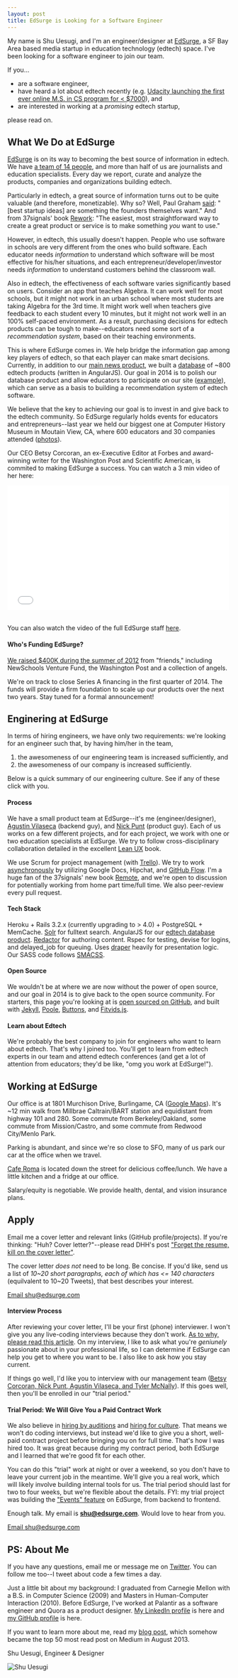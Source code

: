 ```yaml
---
layout: post
title: EdSurge is Looking for a Software Engineer
---
```


My name is Shu Uesugi, and I'm an engineer/designer at [EdSurge](https://www.edsurge.com/), a SF Bay Area based media startup in education technology (edtech) space. I've been looking for a software engineer to join our team.

<!--break-->

If you...

* are a software engineer,
* have heard a lot about edtech recently (e.g. [Udacity launching the first ever online M.S. in CS program for < $7000](http://blog.udacity.com/2014/01/sebastian-thrun-worlds-first-massive.html)), and
* are interested in working at a *promising* edtech startup,

please read on.

## What We Do at EdSurge

[EdSurge](https://www.edsurge.com/) is on its way to becoming the best source of information in edtech. We have [a team of 14 people](https://www.edsurge.com/about), and more than half of us are journalists and education specialists. Every day we report, curate and analyze the products, companies and organizations building edtech.

Particularly in edtech, a great source of information turns out to be quite valuable (and therefore, monetizable). Why so? Well, Paul Graham [said](http://paulgraham.com/startupideas.html): "[best startup ideas] are something the founders themselves want." And from 37signals' book [Rework](http://www.amazon.com/ReWork-Change-Way-Work-Forever-ebook/dp/B002MUAJ2A): "The easiest, most straightforward way to create a great product or service is to make something *you* want to use."

However, in edtech, this usually doesn't happen. People who use software in schools are very different from the ones who build software. Each educator needs *information* to understand which software will be most effective for his/her situations, and each entrepreneur/developer/investor needs *information* to understand customers behind the classroom wall.

Also in edtech, the effectiveness of each software varies significantly based on users. Consider an app that teaches Algebra. It can work well for most schools, but it might not work in an urban school where most students are taking Algebra for the 3rd time. It might work well when teachers give feedback to each student every 10 minutes, but it might not work well in an 100% self-paced environment. As a result, purchasing decisions for edtech products can be tough to make--educators need some sort of a *recommendation system*, based on their teaching environments.

This is where EdSurge comes in. We help bridge the information gap among key players of edtech, so that each player can make smart decisions. Currently, in addition to our [main news product](https://www.edsurge.com/), we built a [database](https://www.edsurge.com/products/) of ~800 edtech products (written in AngularJS). Our goal in 2014 is to polish our database product and allow educators to participate on our site ([example](https://www.edsurge.com/p/classdojo/reviews)), which can serve as a basis to building a recommendation system of edtech software.

We believe that the key to achieving our goal is to invest in and give back to the edtech community. So EdSurge regularly holds events for educators and entrepreneurs--last year we held our biggest one at Computer History Museum in Moutain View, CA, where 600 educators and 30 companies attended ([photos](https://www.edsurge.com/guide/edsurge-tech-for-schools-summits)).

Our CEO Betsy Corcoran, an ex-Executive Editor at Forbes and award-winning writer for the Washington Post and Scientific American, is commited to making EdSurge a success. You can watch a 3 min video of her here:

<iframe src="//player.vimeo.com/video/70510094" width="500" height="281" frameborder="0" webkitallowfullscreen mozallowfullscreen allowfullscreen></iframe>

<br>You can also watch the video of the full EdSurge staff [here](http://www.youtube.com/watch?v=-Pj_TQxDT3w).

#### Who's Funding EdSurge?

[We raised $400K during the summer of 2012](http://techcrunch.com/2012/08/29/edsurge-funding/) from "friends," including NewSchools Venture Fund, the Washington Post and a collection of angels.

We're on track to close Series A financing in  the first quarter of 2014. The funds will provide a firm foundation to scale up our products over the next two years. Stay tuned for a formal announcement!

## Enginering at EdSurge

In terms of hiring engineers, we have only two requirements: we're looking for an engineer such that, by having him/her in the team,

1. the awesomeness of our engineering team is increased sufficiently, and
2. the awesomeness of our company is increased sufficiently.

Below is a quick summary of our engineering culture. See if any of these click with you.

#### Process

We have a small product team at EdSurge--it's me (engineer/designer), [Agustin Vilaseca](http://www.linkedin.com/in/agustinvilaseca) (backend guy), and [Nick Punt](http://www.linkedin.com/in/nickpunt) (product guy). Each of us works on a few different projects, and for each project, we work with one or two education specialists at EdSurge. We try to follow cross-disciplinary collaboration detailed in the excellent [Lean UX](http://www.amazon.com/Lean-UX-Applying-Principles-Experience/dp/1449311652) book.

We use Scrum for project management (with [Trello](https://trello.com/)). We try to work [asynchronously](http://zachholman.com/posts/how-github-works-asynchronous/) by utilizing Google Docs, Hipchat, and [GitHub Flow](http://scottchacon.com/2011/08/31/github-flow.html). I'm a huge fan of the 37signals' new book [Remote](http://37signals.com/remote/), and we're open to discussion for potentially working from home part time/full time. We also peer-review every pull request.

#### Tech Stack

Heroku + Rails 3.2.x (currently upgrading to > 4.0) + PostgreSQL + MemCache. [Solr](http://lucene.apache.org/solr/) for fulltext search. AngularJS for our [edtech database product](https://www.edsurge.com/products/). [Redactor](http://imperavi.com/redactor/) for authoring content. Rspec for testing, devise for logins, and delayed_job for queuing. Uses [draper](https://github.com/drapergem/draper) heavily for presentation logic. Our SASS code follows [SMACSS](http://smacss.com/).

#### Open Source

We wouldn't be at where we are now without the power of open source, and our goal in 2014 is to give back to the open source community. For starters, this page you're looking at is [open sourced on GitHub](https://github.com/edsurge/careers.edsurge.com), and built with [Jekyll](http://jekyllrb.com/), [Poole](http://getpoole.com/), [Buttons](http://alexwolfe.github.io/Buttons/), and [Fitvids.js](http://fitvidsjs.com/).

#### Learn about Edtech

We're probably the best company to join for engineers who want to learn about edtech. That's why I joined too. You'll get to learn from edtech experts in our team and attend edtech conferences (and get a lot of attention from educators; they'd be like, "omg you work at EdSurge!").

## Working at EdSurge

Our office is at 1801 Murchison Drive, Burlingame, CA ([Google Maps](https://maps.google.com/maps?t=m&q=1801+Murchison+Drive%2C+Burlingame%2C+CA)). It's ~12 min walk from Millbrae Caltrain/BART station and equidistant from highway 101 and 280. Some commute from Berkeley/Oakland, some commute from Mission/Castro, and some commute from Redwood City/Menlo Park.

Parking is abundant, and since we're so close to SFO, many of us park our car at the office when we travel.

[Cafe Roma](http://www.cafferoma.com/) is located down the street for delicious coffee/lunch. We have a little kitchen and a fridge at our office.

Salary/equity is negotiable. We provide health, dental, and vision insurance plans.

## Apply

Email me a cover letter and relevant links (GitHub profile/projects). If you're thinking: "Huh? Cover letter?"--please read DHH's post ["Forget the resume, kill on the cover letter"](http://37signals.com/svn/posts/1748-forget-the-resume-kill-on-the-cover-letter).

The cover letter *does not* need to be long. Be concise. If you'd like, send us a list of *10~20 short paragraphs, each of which has <= 140 characters* (equilvalent to 10~20 Tweets), that best describes your interest.

<a href="mailto:shu@edsurge.com" class="button button-rounded button-primary button-large">Email shu@edsurge.com</a>

#### Interview Process

After reviewing your cover letter, I'll be your first (phone) interviewer. I won't give you any live-coding interviews because they don't work. [As to why, please read this article](http://css-tricks.com/interviewing-front-end-engineer-san-francisco/). On my interview, I like to ask what you're *geniunely* passionate about in your professional life, so I can determine if EdSurge can help you get to where you want to be. I also like to ask how you stay current.

If things go well, I'd like you to interview with our management team ([Betsy Corcoran, Nick Punt, Agustin Vilaseca, and Tyler McNally](https://www.edsurge.com/about)). If this goes well, then you'll be enrolled in our "trial period."

#### Trial Period: We Will Give You a Paid Contract Work

We also believe in [hiring by auditions](http://blogs.hbr.org/2014/01/hire-by-auditions-not-resumes/) and [hiring for culture](http://joel.is/post/61468652377/what-no-one-talks-about-when-building-a-team-letting). That means we won't do coding interviews, but instead we'd like to give you a short, well-paid contract project before bringing you on for full time. That's how I was hired too. It was great because during my contract period, both EdSurge and I learned that we're good fit for each other.

You can do this "trial" work at night or over a weekend, so you don't have to leave your current job in the meantime. We'll give you a real work, which will likely involve building internal tools for us. The trial period should last for two to four weeks, but we're flexible about the details. FYI: my trial project was building the ["Events" feature](https://www.edsurge.com/e) on EdSurge, from backend to frontend.

Enough talk. My email is **shu@edsurge.com**. Would love to hear from you.

<a href="mailto:shu@edsurge.com" class="button button-rounded button-primary button-large">Email shu@edsurge.com</a>

## PS: About Me

If you have any questions, email me or message me on [Twitter](https://twitter.com/chibicode). You can follow me too--I tweet about code a few times a day.

Just a little bit about my background: I graduated from Carnegie Mellon with a B.S. in Computer Science (2009) and Masters in Human-Computer Interaction (2010). Before EdSurge, I've worked at Palantir as a software engineer and Quora as a product designer. [My LinkedIn profile](http://www.linkedin.com/in/chibicode) is here and [my GitHub profile](https://github.com/chibicode) is here.

If you want to learn more about me, read my [blog post](https://medium.com/what-i-learned-building/fe6a2067d770), which somehow became the top 50 most read post on Medium in August 2013.

Shu Uesugi, Engineer & Designer

<img src="/public/images/shu.jpg" class="author" alt="Shu Uesugi">

